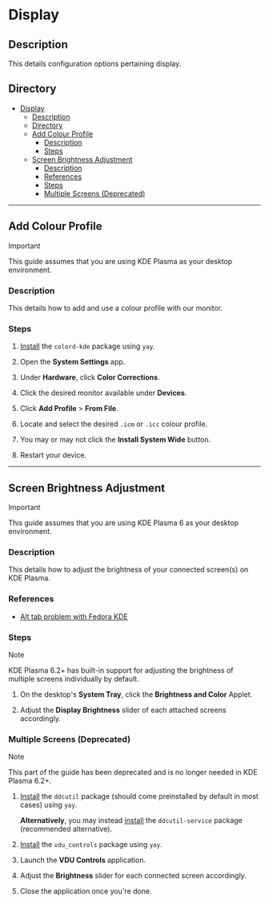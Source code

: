 # Display

## Description

This details configuration options pertaining display.

## Directory

- [Display](#display)
  - [Description](#description)
  - [Directory](#directory)
  - [Add Colour Profile](#add-colour-profile)
    - [Description](#description-1)
    - [Steps](#steps)
  - [Screen Brightness Adjustment](#screen-brightness-adjustment)
    - [Description](#description-2)
    - [References](#references)
    - [Steps](#steps-1)
    - [Multiple Screens (Deprecated)](#multiple-screens-deprecated)

---

## Add Colour Profile

> [!IMPORTANT]  
> This guide assumes that you are using KDE Plasma as your desktop environment.

### Description

This details how to add and use a colour profile with our monitor.

### Steps

1. [Install](yay.md#install) the `colord-kde` package using `yay`.

2. Open the **System Settings** app.

3. Under **Hardware**, click **Color Corrections**.

4. Click the desired monitor available under **Devices**.

5. Click **Add Profile** > **From File**.

6. Locate and select the desired `.icm` or `.icc` colour profile.

7. You may or may not click the **Install System Wide** button.

8. Restart your device.

---

## Screen Brightness Adjustment

> [!IMPORTANT]  
> This guide assumes that you are using KDE Plasma 6 as your desktop environment.

### Description

This details how to adjust the brightness of your connected screen(s) on KDE Plasma.

### References

- [Alt tab problem with Fedora KDE](https://discuss.kde.org/t/alt-tab-problem-with-fedora-kde/17280/1)

### Steps

> [!NOTE]  
> KDE Plasma 6.2+ has built-in support for adjusting the brightness of multiple screens individually by default.

1. On the desktop's **System Tray**, click the **Brightness and Color** Applet.

2. Adjust the **Display Brightness** slider of each attached screens accordingly.

### Multiple Screens (Deprecated)

> [!NOTE]  
> This part of the guide has been deprecated and is no longer needed in KDE Plasma 6.2+.

1. [Install](yay.md#install) the `ddcutil` package (should come preinstalled by default in most cases) using `yay`.

    **Alternatively**, you may instead [install](yay.md#install) the `ddcutil-service` package (recommended alternative).

2. [Install](yay.md#install) the `vdu_controls` package using `yay`.

3. Launch the **VDU Controls** application.

4. Adjust the **Brightness** slider for each connected screen accordingly.

5. Close the application once you're done.
